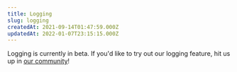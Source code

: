 ```yaml
---
title: Logging
slug: logging
createdAt: 2021-09-14T01:47:59.000Z
updatedAt: 2022-01-07T23:15:15.000Z
---
```


Logging is currently in beta. If you'd like to try out our logging feature, hit us up in [our community](https://highlight.io/community)!